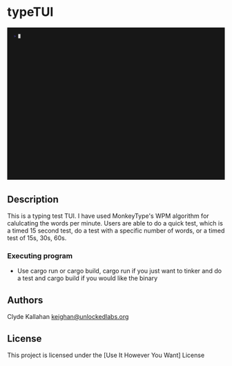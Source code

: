 # typeTUI

![image](https://github.com/CK-7vn/typetui/blob/main/typetui.gif?raw=true)


## Description
This is a typing test TUI. I have used MonkeyType's WPM algorithm for calulcating the words per minute. 
Users are able to do a quick test, which is a timed 15 second test, do a test with a specific number of words, or a timed test of 15s, 30s, 60s. 


### Executing program

* Use cargo run or cargo build, cargo run if you just want to tinker and do a test and cargo build if you would like the binary 


## Authors

Clyde Kallahan 
keighan@unlockedlabs.org



## License

This project is licensed under the [Use It However You Want] License 
